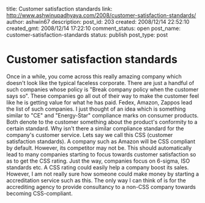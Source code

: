 title: Customer satisfaction standards
link: http://www.ashwinupadhyaya.com/2008/customer-satisfaction-standards/
author: ashwin67
description: 
post_id: 203
created: 2008/12/14 22:52:10
created_gmt: 2008/12/14 17:22:10
comment_status: open
post_name: customer-satisfaction-standards
status: publish
post_type: post

# Customer satisfaction standards

Once in a while, you come across this really amazing company which doesn't look like the typical faceless corporate. There are just a handful of such companies whose policy is "Break company policy when the customer says so". These companies go all out of their way to make the customer feel like he is getting value for what he has paid. Fedex, Amazon, Zappos lead the list of such companies. I just thought of an idea which is something similar to "CE" and "Energy-Star" compliance marks on consumer products. Both denote to the customer something about the product's conformity to a certain standard. Why isn't there a similar compliance standard for the company's customer service. Lets say we call this CSS (customer satisfaction standards). A company such as Amazon will be CSS compliant by default. However, its competitor may not be. This should automatically lead to many companies starting to focus towards customer satisfaction so as to get the CSS rating. Just the way, companies focus on 6-sigma, ISO standards etc. A CSS rating could easily help a company boost its sales. However, I am not really sure how someone could make money by starting a accreditation service such as this. The only way I can think of is for the accrediting agency to provide consultancy to a non-CSS company towards becoming CSS-compliant.